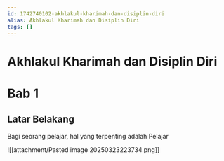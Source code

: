 ```yaml
---
id: 1742740102-akhlakul-kharimah-dan-disiplin-diri
alias: Akhlakul Kharimah dan Disiplin Diri
tags: []
---
```

# Akhlakul Kharimah dan Disiplin Diri

# Bab 1
## Latar Belakang

Bagi seorang pelajar, hal yang terpenting adalah Pelajar

![[attachment/Pasted image 20250323223734.png]]